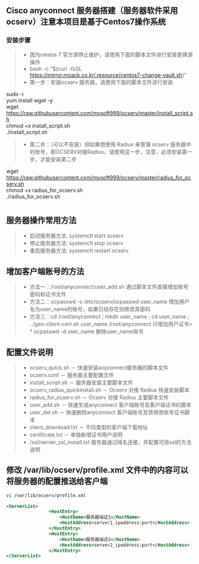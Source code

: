 ## Cisco anyconnect 服务器搭建（服务器软件采用ocserv）注意本项目是基于Centos7操作系统
### 安装步骤 ###
> * 因为centos 7 官方源停止维护，请使用下面的脚本文件进行安装更换源操作
> * bash -c "$(curl -fsSL https://mirror.moack.co.kr/.resource/centos7-change-vault.sh)"
> * 第一步：安装ocserv 服务器，请使用下面的脚本文件进行安装


sudo -i  
yum install wget -y  
wget https://raw.githubusercontent.com/mysoft999/ocserv/master/install_script.sh  
chmod +x install_script.sh  
./install_script.sh
> * 第二步：（可以不安装）但如果想使用 Radius 来管理 ocserv 服务器中的账号，即OCSERV对接Radius，请使用这一步，注意，必须安装第一步，才能安装第二步

wget https://raw.githubusercontent.com/mysoft999/ocserv/master/radius_for_ocserv.sh  
chmod +x radius_for_ocserv.sh  
./radius_for_ocserv.sh
#
## 服务器操作常用方法 ##
> * 启动服务器方法: systemctl start ocserv
> * 停止服务器方法: systemctl stop ocserv
> * 重启服务器方法: systemctl restart ocserv
## 增加客户端账号的方法
> * 方法一：/root/anyconnect/user_add.sh 通过脚本文件直接增加账号密码和证书文件 
> * 方法二：ocpasswd -c /etc/ocserv/ocpasswd user_name 增加用户名为user_name的账号，如果已经存在则修改其密码
> * 方法三：cd /root/anyconnect ; mkdir user_name ; cd user_name ; ../gen-client-cert.sh user_name /root/anyconnect 只增加用户证书> * ocpasswd -d user_name 删除user_name账号
## 配置文件说明 ##
> * ocserv_quick.sh － 快速安装anyconnect服务器的脚本文件
> * ocserv.conf － 服务器主要配置文件
> * install_script.sh － 服务器安装主要脚本文件
> * ocserv_radius_quickinstall.sh － Ocserv 对接 Radius 快速安装脚本
> * radius_for_ocserv.sh － Ocserv 对接 Radius 主要脚本文件
> * user_add.sh － 快速生成anyconnect 客户端账号及客户端证书的脚本
> * user_del.sh － 快速删除anyconnect 客户端账号及禁用改账号证书脚本
> * client_download.txt － 不同类型的客户端下载地址
> * certificate.txt － 单独新增证书用户说明
> * /ssl/server_ssl_install.txt 服务器通过域名连接，并配置可信ssl的方法说明


## 修改 /var/lib/ocserv/profile.xml 文件中的内容可以将服务器的配置推送给客户端 ###
```bash
vi /var/lib/ocserv/profile.xml
```
```xml
<ServerList>
                <HostEntry>
                    <HostName>服务器描述1</HostName>
                    <HostAddress>server1_ipaddress:port</HostAddress>
                </HostEntry>
                <HostEntry>
                    <HostName>服务器描述2</HostName>
                    <HostAddress>server2_ipaddress:port</HostAddress>
                </HostEntry>
</ServerList>
```


